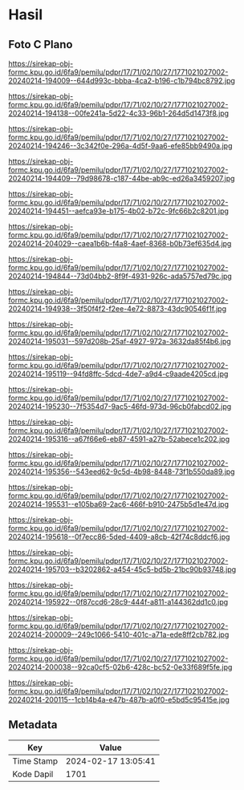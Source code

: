 # Hasil

## Foto C Plano

https://sirekap-obj-formc.kpu.go.id/6fa9/pemilu/pdpr/17/71/02/10/27/1771021027002-20240214-194009--644d993c-bbba-4ca2-b196-c1b794bc8792.jpg

https://sirekap-obj-formc.kpu.go.id/6fa9/pemilu/pdpr/17/71/02/10/27/1771021027002-20240214-194138--00fe241a-5d22-4c33-96b1-264d5d1473f8.jpg

https://sirekap-obj-formc.kpu.go.id/6fa9/pemilu/pdpr/17/71/02/10/27/1771021027002-20240214-194246--3c342f0e-296a-4d5f-9aa6-efe85bb9490a.jpg

https://sirekap-obj-formc.kpu.go.id/6fa9/pemilu/pdpr/17/71/02/10/27/1771021027002-20240214-194409--79d98678-c187-44be-ab9c-ed26a3459207.jpg

https://sirekap-obj-formc.kpu.go.id/6fa9/pemilu/pdpr/17/71/02/10/27/1771021027002-20240214-194451--aefca93e-b175-4b02-b72c-9fc66b2c8201.jpg

https://sirekap-obj-formc.kpu.go.id/6fa9/pemilu/pdpr/17/71/02/10/27/1771021027002-20240214-204029--caea1b6b-f4a8-4aef-8368-b0b73ef635d4.jpg

https://sirekap-obj-formc.kpu.go.id/6fa9/pemilu/pdpr/17/71/02/10/27/1771021027002-20240214-194844--73d04bb2-8f9f-4931-926c-ada5757ed79c.jpg

https://sirekap-obj-formc.kpu.go.id/6fa9/pemilu/pdpr/17/71/02/10/27/1771021027002-20240214-194938--3f50f4f2-f2ee-4e72-8873-43dc90546f1f.jpg

https://sirekap-obj-formc.kpu.go.id/6fa9/pemilu/pdpr/17/71/02/10/27/1771021027002-20240214-195031--597d208b-25af-4927-972a-3632da85f4b6.jpg

https://sirekap-obj-formc.kpu.go.id/6fa9/pemilu/pdpr/17/71/02/10/27/1771021027002-20240214-195119--94fd8ffc-5dcd-4de7-a9d4-c9aade4205cd.jpg

https://sirekap-obj-formc.kpu.go.id/6fa9/pemilu/pdpr/17/71/02/10/27/1771021027002-20240214-195230--7f5354d7-9ac5-46fd-973d-96cb0fabcd02.jpg

https://sirekap-obj-formc.kpu.go.id/6fa9/pemilu/pdpr/17/71/02/10/27/1771021027002-20240214-195316--a67f66e6-eb87-4591-a27b-52abece1c202.jpg

https://sirekap-obj-formc.kpu.go.id/6fa9/pemilu/pdpr/17/71/02/10/27/1771021027002-20240214-195356--543eed62-9c5d-4b98-8448-73f1b550da89.jpg

https://sirekap-obj-formc.kpu.go.id/6fa9/pemilu/pdpr/17/71/02/10/27/1771021027002-20240214-195531--e105ba69-2ac6-466f-b910-2475b5d1e47d.jpg

https://sirekap-obj-formc.kpu.go.id/6fa9/pemilu/pdpr/17/71/02/10/27/1771021027002-20240214-195618--0f7ecc86-5ded-4409-a8cb-42f74c8ddcf6.jpg

https://sirekap-obj-formc.kpu.go.id/6fa9/pemilu/pdpr/17/71/02/10/27/1771021027002-20240214-195703--b3202862-a454-45c5-bd5b-21bc90b93748.jpg

https://sirekap-obj-formc.kpu.go.id/6fa9/pemilu/pdpr/17/71/02/10/27/1771021027002-20240214-195922--0f87ccd6-28c9-444f-a811-a144362dd1c0.jpg

https://sirekap-obj-formc.kpu.go.id/6fa9/pemilu/pdpr/17/71/02/10/27/1771021027002-20240214-200009--249c1066-5410-401c-a71a-ede8ff2cb782.jpg

https://sirekap-obj-formc.kpu.go.id/6fa9/pemilu/pdpr/17/71/02/10/27/1771021027002-20240214-200038--92ca0cf5-02b6-428c-bc52-0e33f689f5fe.jpg

https://sirekap-obj-formc.kpu.go.id/6fa9/pemilu/pdpr/17/71/02/10/27/1771021027002-20240214-200115--1cb14b4a-e47b-487b-a0f0-e5bd5c95415e.jpg


## Metadata

| Key        | Value               |
| ---------- | ------------------- |
| Time Stamp | 2024-02-17 13:05:41 |
| Kode Dapil | 1701                |



